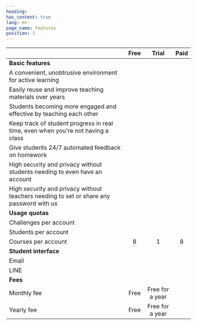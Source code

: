 ```yaml
---
heading:
has_content: true
lang: en
page_name: features
position: 1
---
```

|   | Free | Trial | Paid |
|---|:-:|:-:|:-:|
| **Basic features**  |   |   |   |
| A convenient, unobtrusive environment for active learning | <i class="fas fa-check"></i> | <i class="fas fa-check"></i> | <i class="fas fa-check"></i> |
| Easily reuse and improve teaching materials over years | <i class="fas fa-check"></i> | <i class="fas fa-check"></i> | <i class="fas fa-check"></i> |
| Students becoming more engaged and effective by teaching each other | <i class="fas fa-check"></i> | <i class="fas fa-check"></i> | <i class="fas fa-check"></i> |
| Keep track of student progress in real time, even when you're not having a class | <i class="fas fa-check"></i> | <i class="fas fa-check"></i> | <i class="fas fa-check"></i> |
| Give students 24/7 automated feedback on homework | <i class="fas fa-check"></i> | <i class="fas fa-check"></i> | <i class="fas fa-check"></i> |
| High security and privacy without students needing to even have an account | <i class="fas fa-check"></i> | <i class="fas fa-check"></i> | <i class="fas fa-check"></i> |
| High security and privacy without teachers needing to set or share any password with us | <i class="fas fa-check"></i> | <i class="fas fa-check"></i> | <i class="fas fa-check"></i> |
| **Usage quotas** |   |   |   |
| Challenges per account | <i class="fas fa-infinity"></i> | <i class="fas fa-infinity"></i> | <i class="fas fa-infinity"></i> |
| Students per account | <i class="fas fa-infinity"></i> | <i class="fas fa-infinity"></i> | <i class="fas fa-infinity"></i> |
| Courses per account | 8 | 1 | 8 |
| **Student interface** |   |   |   |
| Email | <i class="fas fa-check"></i> | <i class="fas fa-check"></i> | <i class="fas fa-check"></i> |
| LINE | <i class="fas fa-times"></i> | <i class="fas fa-check"></i> | <i class="fas fa-check"></i> |
| **Fees**  |   |   |   |
| Monthly fee | Free | Free for a year | <i class="fas fa-money-bill-wave"></i> |
| Yearly fee | Free | Free for a year | <i class="fas fa-money-bill-wave"></i> |
